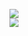 [![](https://img.shields.io/badge/Made%20With-Github%20Spray-lightgrey.svg?style=for-the-badge&logo=github)](https://github.com/Annihil/github-spray#1481)  
[![](https://i.imgur.com/2DrTn0Z.gif)](https://github.com/Annihil/github-spray)